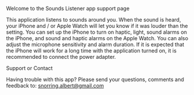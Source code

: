 Welcome to the Sounds Listener app support page

This application listens to sounds around you. When the sound is heard, your iPhone and / or Apple Watch will let you know if it was louder than the setting. You can set up the iPhone to turn on haptic, light, sound alarms on the iPhone, and sound and haptic alarms on the Apple Watch. You can also adjust the microphone sensitivity and alarm duration. If it is expected that the iPhone will work for a long time with the application turned on, it is recommended to connect the power adapter.

Support or Contact

Having trouble with this app? Please send your questions, comments and feedback to: snorring.albert@gmail.com
